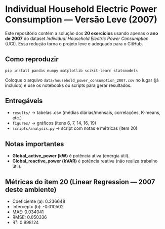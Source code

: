 
# Individual Household Electric Power Consumption — **Versão Leve (2007)**

Este repositório contém a solução dos **20 exercícios** usando apenas o **ano de 2007** do dataset
*Individual Household Electric Power Consumption* (UCI). Essa redução torna o projeto leve e adequado para o GitHub.

## Como reproduzir
```bash
pip install pandas numpy matplotlib scikit-learn statsmodels
```
Coloque o arquivo `data/household_power_consumption_2007.csv` no lugar (já incluído) e use os notebooks ou scripts para gerar resultados.

## Entregáveis
- `results/` → tabelas .csv (médias diárias/mensais, correlações, K-means, etc.)
- `figures/` → gráficos (itens 6, 7, 14, 16, 19)
- `scripts/analysis.py` → script com notas e métricas (item 20)

## Notas importantes
- **Global_active_power (kW)** é potência ativa (energia útil).  
- **Global_reactive_power (kVAR)** é potência reativa (não realiza trabalho útil).

## Métricas do item 20 (Linear Regression — 2007 deste ambiente)
- Coeficiente (a): 0.236648
- Intercepto (b): -0.010502
- MAE: 0.034041
- RMSE: 0.050336
- R²: 0.998124
